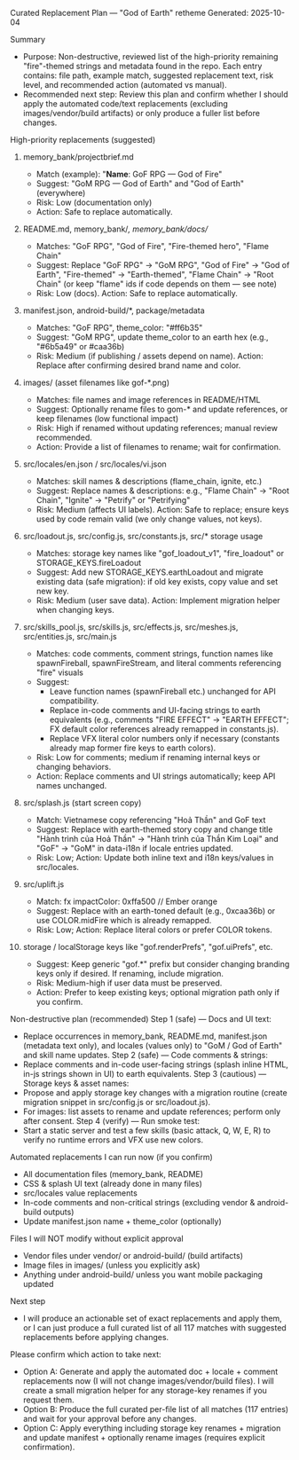 Curated Replacement Plan — "God of Earth" retheme
Generated: 2025-10-04

Summary
- Purpose: Non-destructive, reviewed list of the high-priority remaining "fire"-themed strings and metadata found in the repo. Each entry contains: file path, example match, suggested replacement text, risk level, and recommended action (automated vs manual).
- Recommended next step: Review this plan and confirm whether I should apply the automated code/text replacements (excluding images/vendor/build artifacts) or only produce a fuller list before changes.

High-priority replacements (suggested)
1) memory_bank/projectbrief.md
   - Match (example): "**Name**: GoF RPG — God of Fire"
   - Suggest: "GoM RPG — God of Earth" and "God of Earth" (everywhere)
   - Risk: Low (documentation only)
   - Action: Safe to replace automatically.

2) README.md, memory_bank/*, memory_bank/docs/*
   - Matches: "GoF RPG", "God of Fire", "Fire-themed hero", "Flame Chain"
   - Suggest: Replace "GoF RPG" -> "GoM RPG", "God of Fire" -> "God of Earth", "Fire-themed" -> "Earth-themed", "Flame Chain" -> "Root Chain" (or keep "flame" ids if code depends on them — see note)
   - Risk: Low (docs). Action: Safe to replace automatically.

3) manifest.json, android-build/*, package/metadata
   - Matches: "GoF RPG", theme_color: "#ff6b35"
   - Suggest: "GoM RPG", update theme_color to an earth hex (e.g., "#6b5a49" or #caa36b)
   - Risk: Medium (if publishing / assets depend on name). Action: Replace after confirming desired brand name and color.

4) images/ (asset filenames like gof-*.png)
   - Matches: file names and image references in README/HTML
   - Suggest: Optionally rename files to gom-* and update references, or keep filenames (low functional impact)
   - Risk: High if renamed without updating references; manual review recommended.
   - Action: Provide a list of filenames to rename; wait for confirmation.

5) src/locales/en.json / src/locales/vi.json
   - Matches: skill names & descriptions (flame_chain, ignite, etc.)
   - Suggest: Replace names & descriptions: e.g., "Flame Chain" -> "Root Chain", "Ignite" -> "Petrify" or "Petrifying"
   - Risk: Medium (affects UI labels). Action: Safe to replace; ensure keys used by code remain valid (we only change values, not keys).

6) src/loadout.js, src/config.js, src/constants.js, src/* storage usage
   - Matches: storage key names like "gof_loadout_v1", "fire_loadout" or STORAGE_KEYS.fireLoadout
   - Suggest: Add new STORAGE_KEYS.earthLoadout and migrate existing data (safe migration): if old key exists, copy value and set new key.
   - Risk: Medium (user save data). Action: Implement migration helper when changing keys.

7) src/skills_pool.js, src/skills.js, src/effects.js, src/meshes.js, src/entities.js, src/main.js
   - Matches: code comments, comment strings, function names like spawnFireball, spawnFireStream, and literal comments referencing "fire" visuals
   - Suggest:
     - Leave function names (spawnFireball etc.) unchanged for API compatibility.
     - Replace in-code comments and UI-facing strings to earth equivalents (e.g., comments "FIRE EFFECT" -> "EARTH EFFECT"; FX default color references already remapped in constants.js).
     - Replace VFX literal color numbers only if necessary (constants already map former fire keys to earth colors).
   - Risk: Low for comments; medium if renaming internal keys or changing behaviors.
   - Action: Replace comments and UI strings automatically; keep API names unchanged.

8) src/splash.js (start screen copy)
   - Match: Vietnamese copy referencing "Hoả Thần" and GoF text
   - Suggest: Replace with earth-themed story copy and change title "Hành trình của Hoả Thần" -> "Hành trình của Thần Kim Loại" and "GoF" -> "GoM" in data-i18n if locale entries updated.
   - Risk: Low; Action: Update both inline text and i18n keys/values in src/locales.

9) src/uplift.js
   - Match: fx impactColor: 0xffa500 // Ember orange
   - Suggest: Replace with an earth-toned default (e.g., 0xcaa36b) or use COLOR.midFire which is already remapped.
   - Risk: Low; Action: Replace literal colors or prefer COLOR tokens.

10) storage / localStorage keys like "gof.renderPrefs", "gof.uiPrefs", etc.
    - Suggest: Keep generic "gof.*" prefix but consider changing branding keys only if desired. If renaming, include migration.
    - Risk: Medium-high if user data must be preserved.
    - Action: Prefer to keep existing keys; optional migration path only if you confirm.

Non-destructive plan (recommended)
Step 1 (safe) — Docs and UI text:
- Replace occurrences in memory_bank, README.md, manifest.json (metadata text only), and locales (values only) to "GoM / God of Earth" and skill name updates.
Step 2 (safe) — Code comments & strings:
- Replace comments and in-code user-facing strings (splash inline HTML, in-js strings shown in UI) to earth equivalents.
Step 3 (cautious) — Storage keys & asset names:
- Propose and apply storage key changes with a migration routine (create migration snippet in src/config.js or src/loadout.js).
- For images: list assets to rename and update references; perform only after consent.
Step 4 (verify) — Run smoke test:
- Start a static server and test a few skills (basic attack, Q, W, E, R) to verify no runtime errors and VFX use new colors.

Automated replacements I can run now (if you confirm)
- All documentation files (memory_bank, README)
- CSS & splash UI text (already done in many files)
- src/locales value replacements
- In-code comments and non-critical strings (excluding vendor & android-build outputs)
- Update manifest.json name + theme_color (optionally)

Files I will NOT modify without explicit approval
- Vendor files under vendor/ or android-build/ (build artifacts)
- Image files in images/ (unless you explicitly ask)
- Anything under android-build/ unless you want mobile packaging updated

Next step
- I will produce an actionable set of exact replacements and apply them, or I can just produce a full curated list of all 117 matches with suggested replacements before applying changes.

Please confirm which action to take next:
- Option A: Generate and apply the automated doc + locale + comment replacements now (I will not change images/vendor/build files). I will create a small migration helper for any storage-key renames if you request them.
- Option B: Produce the full curated per-file list of all matches (117 entries) and wait for your approval before any changes.
- Option C: Apply everything including storage key renames + migration and update manifest + optionally rename images (requires explicit confirmation).

